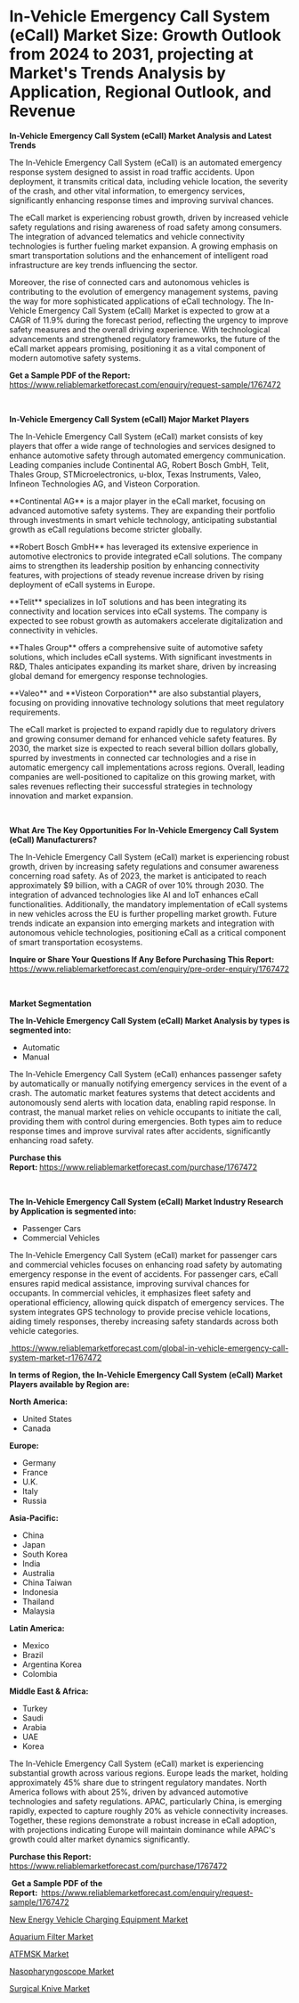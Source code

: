 <p><h1>In-Vehicle Emergency Call System (eCall) Market Size: Growth Outlook from 2024 to 2031, projecting at Market's Trends Analysis by Application, Regional Outlook, and Revenue</h1></p><p><strong>In-Vehicle Emergency Call System (eCall) Market Analysis and Latest Trends</strong></p>
<p><p>The In-Vehicle Emergency Call System (eCall) is an automated emergency response system designed to assist in road traffic accidents. Upon deployment, it transmits critical data, including vehicle location, the severity of the crash, and other vital information, to emergency services, significantly enhancing response times and improving survival chances. </p><p>The eCall market is experiencing robust growth, driven by increased vehicle safety regulations and rising awareness of road safety among consumers. The integration of advanced telematics and vehicle connectivity technologies is further fueling market expansion. A growing emphasis on smart transportation solutions and the enhancement of intelligent road infrastructure are key trends influencing the sector.</p><p>Moreover, the rise of connected cars and autonomous vehicles is contributing to the evolution of emergency management systems, paving the way for more sophisticated applications of eCall technology. The In-Vehicle Emergency Call System (eCall) Market is expected to grow at a CAGR of 11.9% during the forecast period, reflecting the urgency to improve safety measures and the overall driving experience. With technological advancements and strengthened regulatory frameworks, the future of the eCall market appears promising, positioning it as a vital component of modern automotive safety systems.</p></p>
<p><strong>Get a Sample PDF of the Report:&nbsp;</strong> <a href="https://www.reliablemarketforecast.com/enquiry/request-sample/1767472?utm_campaign=1170&utm_medium=2&utm_source=Github&utm_content=ia&utm_term=03112024&utm_id=in-vehicle-emergency-call-system-ecall">https://www.reliablemarketforecast.com/enquiry/request-sample/1767472</a></p>
<p>&nbsp;</p>
<p><strong>In-Vehicle Emergency Call System (eCall) Major Market Players</strong></p>
<p><p>The In-Vehicle Emergency Call System (eCall) market consists of key players that offer a wide range of technologies and services designed to enhance automotive safety through automated emergency communication. Leading companies include Continental AG, Robert Bosch GmbH, Telit, Thales Group, STMicroelectronics, u-blox, Texas Instruments, Valeo, Infineon Technologies AG, and Visteon Corporation.</p><p>**Continental AG** is a major player in the eCall market, focusing on advanced automotive safety systems. They are expanding their portfolio through investments in smart vehicle technology, anticipating substantial growth as eCall regulations become stricter globally.</p><p>**Robert Bosch GmbH** has leveraged its extensive experience in automotive electronics to provide integrated eCall solutions. The company aims to strengthen its leadership position by enhancing connectivity features, with projections of steady revenue increase driven by rising deployment of eCall systems in Europe.</p><p>**Telit** specializes in IoT solutions and has been integrating its connectivity and location services into eCall systems. The company is expected to see robust growth as automakers accelerate digitalization and connectivity in vehicles.</p><p>**Thales Group** offers a comprehensive suite of automotive safety solutions, which includes eCall systems. With significant investments in R&D, Thales anticipates expanding its market share, driven by increasing global demand for emergency response technologies.</p><p>**Valeo** and **Visteon Corporation** are also substantial players, focusing on providing innovative technology solutions that meet regulatory requirements.</p><p>The eCall market is projected to expand rapidly due to regulatory drivers and growing consumer demand for enhanced vehicle safety features. By 2030, the market size is expected to reach several billion dollars globally, spurred by investments in connected car technologies and a rise in automatic emergency call implementations across regions. Overall, leading companies are well-positioned to capitalize on this growing market, with sales revenues reflecting their successful strategies in technology innovation and market expansion.</p></p>
<p>&nbsp;</p>
<p><strong>What Are The Key Opportunities For In-Vehicle Emergency Call System (eCall) Manufacturers?</strong></p>
<p><p>The In-Vehicle Emergency Call System (eCall) market is experiencing robust growth, driven by increasing safety regulations and consumer awareness concerning road safety. As of 2023, the market is anticipated to reach approximately $9 billion, with a CAGR of over 10% through 2030. The integration of advanced technologies like AI and IoT enhances eCall functionalities. Additionally, the mandatory implementation of eCall systems in new vehicles across the EU is further propelling market growth. Future trends indicate an expansion into emerging markets and integration with autonomous vehicle technologies, positioning eCall as a critical component of smart transportation ecosystems.</p></p>
<p><strong>Inquire or Share Your Questions If Any Before Purchasing This Report:</strong> <a href="https://www.reliablemarketforecast.com/enquiry/pre-order-enquiry/1767472?utm_campaign=1170&utm_medium=2&utm_source=Github&utm_content=ia&utm_term=03112024&utm_id=in-vehicle-emergency-call-system-ecall">https://www.reliablemarketforecast.com/enquiry/pre-order-enquiry/1767472</a></p>
<p>&nbsp;</p>
<p><strong>Market Segmentation</strong></p>
<p><strong>The In-Vehicle Emergency Call System (eCall) Market Analysis by types is segmented into:</strong></p>
<p><ul><li>Automatic</li><li>Manual</li></ul></p>
<p><p>The In-Vehicle Emergency Call System (eCall) enhances passenger safety by automatically or manually notifying emergency services in the event of a crash. The automatic market features systems that detect accidents and autonomously send alerts with location data, enabling rapid response. In contrast, the manual market relies on vehicle occupants to initiate the call, providing them with control during emergencies. Both types aim to reduce response times and improve survival rates after accidents, significantly enhancing road safety.</p></p>
<p><strong>Purchase this Report:&nbsp;</strong><a href="https://www.reliablemarketforecast.com/purchase/1767472?utm_campaign=1170&utm_medium=2&utm_source=Github&utm_content=ia&utm_term=03112024&utm_id=in-vehicle-emergency-call-system-ecall">https://www.reliablemarketforecast.com/purchase/1767472</a></p>
<p>&nbsp;</p>
<p><strong>The In-Vehicle Emergency Call System (eCall) Market Industry Research by Application is segmented into:</strong></p>
<p><ul><li>Passenger Cars</li><li>Commercial Vehicles</li></ul></p>
<p><p>The In-Vehicle Emergency Call System (eCall) market for passenger cars and commercial vehicles focuses on enhancing road safety by automating emergency response in the event of accidents. For passenger cars, eCall ensures rapid medical assistance, improving survival chances for occupants. In commercial vehicles, it emphasizes fleet safety and operational efficiency, allowing quick dispatch of emergency services. The system integrates GPS technology to provide precise vehicle locations, aiding timely responses, thereby increasing safety standards across both vehicle categories.</p></p>
<p><a href="https://www.reliablemarketforecast.com/global-in-vehicle-emergency-call-system-market-r1767472?utm_campaign=1170&utm_medium=2&utm_source=Github&utm_content=ia&utm_term=03112024&utm_id=in-vehicle-emergency-call-system-ecall">&nbsp;https://www.reliablemarketforecast.com/global-in-vehicle-emergency-call-system-market-r1767472</a></p>
<p><strong>In terms of Region, the In-Vehicle Emergency Call System (eCall) Market Players available by Region are:</strong></p>
<p>
    <p> <strong> North America: </strong>
        <ul>
            <li>United States</li>
            <li>Canada</li>
        </ul>
        </p> 
    <p> <strong> Europe: </strong>
        <ul>
            <li>Germany</li>
            <li>France</li>
            <li>U.K.</li>
            <li>Italy</li>
            <li>Russia</li>
        </ul>
        </p> 
    <p> <strong> Asia-Pacific: </strong>
        <ul>
            <li>China</li>
            <li>Japan</li>
            <li>South Korea</li>
            <li>India</li>
            <li>Australia</li>
            <li>China Taiwan</li>
            <li>Indonesia</li>
            <li>Thailand</li>
            <li>Malaysia</li>
        </ul>
        </p> 
    <p> <strong> Latin America: </strong>
        <ul>
            <li>Mexico</li>
            <li>Brazil</li>
            <li>Argentina Korea</li>
            <li>Colombia</li>
        </ul>
        </p> 
    <p> <strong> Middle East & Africa: </strong>
        <ul>
            <li>Turkey</li>
            <li>Saudi</li>
            <li>Arabia</li>
            <li>UAE</li>
            <li>Korea</li>
        </ul>
    </p>
    </p>
<p><p>The In-Vehicle Emergency Call System (eCall) market is experiencing substantial growth across various regions. Europe leads the market, holding approximately 45% share due to stringent regulatory mandates. North America follows with about 25%, driven by advanced automotive technologies and safety regulations. APAC, particularly China, is emerging rapidly, expected to capture roughly 20% as vehicle connectivity increases. Together, these regions demonstrate a robust increase in eCall adoption, with projections indicating Europe will maintain dominance while APAC's growth could alter market dynamics significantly.</p></p>
<p><strong>Purchase this Report: </strong><a href="https://www.reliablemarketforecast.com/purchase/1767472?utm_campaign=1170&utm_medium=2&utm_source=Github&utm_content=ia&utm_term=03112024&utm_id=in-vehicle-emergency-call-system-ecall">https://www.reliablemarketforecast.com/purchase/1767472</a></p>
<p>&nbsp;<strong>Get a Sample PDF of the Report:&nbsp;&nbsp;</strong><a href="https://www.reliablemarketforecast.com/enquiry/request-sample/1767472?utm_campaign=1170&utm_medium=2&utm_source=Github&utm_content=ia&utm_term=03112024&utm_id=in-vehicle-emergency-call-system-ecall">https://www.reliablemarketforecast.com/enquiry/request-sample/1767472</a></p>
<p><strong></strong></p>
<p><p><a href="https://github.com/padencrooks0o/Market-Research-Report-List-1/blob/main/new-energy-vehicle-charging-equipment-market.md?utm_campaign=1170&utm_medium=2&utm_source=Github&utm_content=ia&utm_term=03112024&utm_id=in-vehicle-emergency-call-system-ecall">New Energy Vehicle Charging Equipment Market</a></p><p><a href="https://www.linkedin.com/pulse/exploring-aquarium-filter-market-dynamics-revenue-analysis-yghvf?utm_campaign=1170&utm_medium=2&utm_source=Github&utm_content=ia&utm_term=03112024&utm_id=in-vehicle-emergency-call-system-ecall">Aquarium Filter Market</a></p><p><a href="https://www.linkedin.com/pulse/global-atfmsk-market-focus-product-type-09950999other-end-37lpf?utm_campaign=1170&utm_medium=2&utm_source=Github&utm_content=ia&utm_term=03112024&utm_id=in-vehicle-emergency-call-system-ecall">ATFMSK Market</a></p><p><a href="https://issuu.com/reportprime-2/docs/nasopharyngoscope-market-size-2030._55cd2237668a58?utm_campaign=1170&utm_medium=2&utm_source=Github&utm_content=ia&utm_term=03112024&utm_id=in-vehicle-emergency-call-system-ecall">Nasopharyngoscope Market</a></p><p><a href="https://issuu.com/reportprime-2/docs/surgical-knive-market-size-2030.ppt_38dbcc5bd6e247?utm_campaign=1170&utm_medium=2&utm_source=Github&utm_content=ia&utm_term=03112024&utm_id=in-vehicle-emergency-call-system-ecall">Surgical Knive Market</a></p></p>